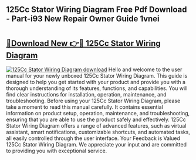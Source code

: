 ## 125Cc Stator Wiring Diagram Free Pdf Download - Part-i93 New Repair Owner Guide 1vnei

# <h2><a href="http://dfikazq.blite.top/?on=125Cc+Stator+Wiring+Diagram">🔗Download New 👉🔴 125Cc Stator Wiring Diagram</a></h2>

[![125Cc Stator Wiring Diagram download](https://i.imgur.com/lujVjoI.png)](http://dfikazq.blite.top/?on=125Cc+Stator+Wiring+Diagram)
Hello and welcome to the user manual for your newly unboxed 125Cc Stator Wiring Diagram. This guide is designed to help you get started with your product and provide you with a thorough understanding of its features, functions, and capabilities. You will find clear instructions for installation, operation, maintenance, and troubleshooting. Before using your 125Cc Stator Wiring Diagram, please take a moment to read this manual carefully. It contains essential information on product setup, operation, maintenance, and troubleshooting, ensuring that you are able to use the product safely and effectively. 125Cc Stator Wiring Diagram offers a range of advanced features, such as virtual assistant, smart notifications, customizable shortcuts, and automated tasks, all easily controlled through the user interface. Your Feedback is Valued 125Cc Stator Wiring Diagram. We appreciate your input and are committed to providing you with exceptional service.
